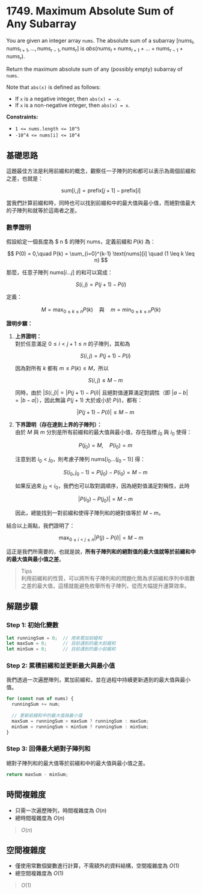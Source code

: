 # 1749. Maximum Absolute Sum of Any Subarray

You are given an integer array `nums`. 
The absolute sum of a subarray $[\text{nums}_l, \text{nums}_{l+1}, ..., \text{nums}_{r-1}, \text{nums}_r]$ is 
$abs(\text{nums}_l + \text{nums}_{l+1} + ... + \text{nums}_{r-1} + \text{nums}_r)$.

Return the maximum absolute sum of any (possibly empty) subarray of `nums`.

Note that `abs(x)` is defined as follows:

- If `x` is a negative integer, then `abs(x) = -x`.
- If `x` is a non-negative integer, then `abs(x) = x`.

**Constraints:**

- `1 <= nums.length <= 10^5`
- `-10^4 <= nums[i] <= 10^4`

## 基礎思路

這題最佳方法是利用前綴和的概念，觀察任一子陣列的和都可以表示為兩個前綴和之差，也就是：

$$
\text{sum}[i,j] = \text{prefix}[j+1] - \text{prefix}[i]
$$  

當我們計算前綴和時，同時也可以找到前綴和中的最大值與最小值，而絕對值最大的子陣列和就等於這兩者之差。

### 數學證明

假設給定一個長度為 $ n $ 的陣列 $\text{nums}$，定義前綴和 $P(k)$ 為：

$$
P(0) = 0,\quad P(k) = \sum_{i=0}^{k-1} \text{nums}[i] \quad (1 \leq k \leq n)
$$

那麼，任意子陣列 $\text{nums}[i \dots j]$ 的和可以寫成：

$$
S(i, j) = P(j+1) - P(i)
$$

定義：

$$
M = \max_{0 \le k \le n} P(k) \quad \text{與} \quad m = \min_{0 \le k \le n} P(k)
$$

**證明步驟：**

1. **上界證明：**  
   對於任意滿足 $0 \leq i < j+1 \leq n$ 的子陣列，其和為  

   $$
   S(i, j) = P(j+1) - P(i)
   $$  

   因為對所有 $k$ 都有 $m \leq P(k) \leq M$，所以  

   $$
   S(i, j) \leq M - m
   $$

   同時，由於 $|S(i,j)| = |P(j+1) - P(i)|$ 且絕對值運算滿足對調性（即 $|a-b| = |b-a|$），因此無論 $P(j+1)$ 大於或小於 $P(i)$，都有：  
   
   $$
   |P(j+1) - P(i)| \leq M - m
   $$

2. **下界證明（存在達到上界的子陣列）：**  
   由於 $M$ 與 $m$ 分別是所有前綴和的最大值與最小值，存在指標 $j_0$ 與 $i_0$ 使得：  

   $$
   P(j_0) = M,\quad P(i_0) = m
   $$

   注意到若 $i_0 < j_0$，則考慮子陣列 $\text{nums}[i_0 \dots (j_0 - 1)]$ 得：  

   $$
   S(i_0, j_0-1) = P(j_0) - P(i_0) = M - m
   $$

   如果反過來 $j_0 < i_0$，我們也可以取對調順序，因為絕對值滿足對稱性，此時  

   $$
   |P(i_0) - P(j_0)| = M - m
   $$

   因此，總能找到一對前綴和使得子陣列和的絕對值等於 $M - m$。

結合以上兩點，我們證明了：

$$
\max_{0 \leq i < j \leq n} |P(j) - P(i)| = M - m
$$

這正是我們所需要的，也就是說，**所有子陣列和的絕對值的最大值就等於前綴和中的最大值與最小值之差**。

> Tips  
> 利用前綴和的性質，可以將所有子陣列和的問題化簡為求前綴和序列中兩數之差的最大值，這樣就能避免枚舉所有子陣列，從而大幅提升運算效率。

## 解題步驟

### Step 1: 初始化變數

```typescript
let runningSum = 0;  // 用來累加前綴和
let maxSum = 0;      // 目前遇到的最大前綴和
let minSum = 0;      // 目前遇到的最小前綴和
```

### Step 2: 累積前綴和並更新最大與最小值

我們透過一次遍歷陣列，累加前綴和，並在過程中持續更新遇到的最大值與最小值。

```typescript
for (const num of nums) {
  runningSum += num;    
  
  // 更新前綴和中的最大值與最小值
  maxSum = runningSum > maxSum ? runningSum : maxSum;
  minSum = runningSum < minSum ? runningSum : minSum;
}
```

### Step 3: 回傳最大絕對子陣列和

絕對子陣列和的最大值等於前綴和中的最大值與最小值之差。

```typescript
return maxSum - minSum;
```

## 時間複雜度

- 只需一次遍歷陣列，時間複雜度為 $O(n)$
- 總時間複雜度為 $O(n)$

> $O(n)$

## 空間複雜度

- 僅使用常數個變數進行計算，不需額外的資料結構，空間複雜度為 $O(1)$
- 總空間複雜度為 $O(1)$

> $O(1)$
